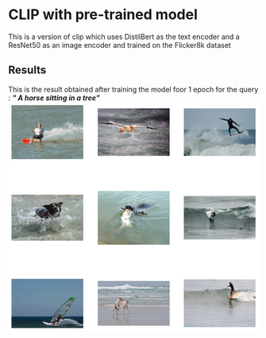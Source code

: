 

# CLIP with pre-trained model 

This is a version of clip which uses DistilBert as the text encoder and a ResNet50 as an image encoder and trained on the Flicker8k dataset

## Results 

This is the result obtained after training the model foor 1 epoch for the query : _**" A horse sitting in a tree"**_
![query](/CLIP/assets/out_clip.png)
